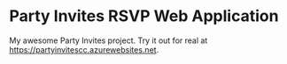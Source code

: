 # Party Invites RSVP Web Application

My awesome Party Invites project. Try it out for real at https://partyinvitescc.azurewebsites.net.

